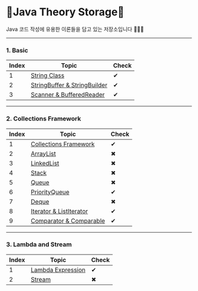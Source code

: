 # 💽Java Theory Storage💽
 Java 코드 작성에 유용한 이론들을 담고 있는 저장소입니다 🤣🤣🤣

* * *

### 1. Basic
|Index|Topic|Check|
|-----|-----|-----|
|1|[String Class](https://github.com/Catch-Java/Java-Theory/blob/main/Theory%20File/String.md)|✔|
|2|[StringBuffer & StringBuilder](https://github.com/Catch-Java/Java-Theory/blob/main/Theory%20File/StringBuffer%20and%20StringBuilder.md)|✔|
|3|[Scanner & BufferedReader](https://github.com/Catch-Java/Java-Theory/blob/main/Theory%20File/Scanner%20and%20BufferedReader.md)|✔|

* * *

### 2. Collections Framework
|Index|Topic|Check|
|-----|-----|-----|
|1|[Collections Framework](https://github.com/Catch-Java/Java-Theory/blob/main/Theory%20File/Collection%20FrameWork.md)|✔|
|2|[ArrayList]()|✖|
|3|[LinkedList]()|✖|
|4|[Stack]()|✖|
|5|[Queue]()|✖|
|6|[PriorityQueue](https://github.com/Catch-Java/Java-Theory/blob/main/Theory%20File/Priority%20Queue.md)|✔|
|7|[Deque]()|✖|
|8|[Iterator & ListIterator](https://github.com/Catch-Java/Java-Theory/blob/main/Theory%20File/Iterator%20and%20ListIterator.md)|✔|
|9|[Comparator & Comparable](https://github.com/Catch-Java/Java-Theory/blob/main/Theory%20File/Comparator%20and%20Comparable.md)|✔|

* * *

### 3. Lambda and Stream
|Index|Topic|Check|
|-----|-----|-----|
|1|[Lambda Expression](https://github.com/Catch-Java/Java-Theory/blob/main/Theory%20File/Lambda%20Expression.md)|✔|
|2|[Stream](https://github.com/Catch-Java/Java-Theory/blob/main/Theory%20File/Stream.md)|✖|

